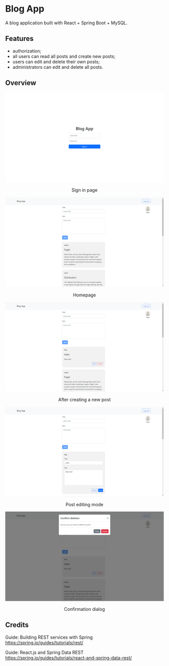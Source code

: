 # Blog App

A blog application built with React + Spring Boot + MySQL.

## Features

- authorization;
- all users can read all posts and create new posts;
- users can edit and delete their own posts;
- administrators can edit and delete all posts.

## Overview

<img src="/showcase/img/1. sign_in.png" alt="Sign in page">
<p align="center">Sign in page</p>

<img src="/showcase/img/2. homepage.png" alt="Homepage">
<p align="center">Homepage</p>

<img src="/showcase/img/3. new_post.png" alt="After creating a new post">
<p align="center">After creating a new post</p>

<img src="/showcase/img/4. editing_post.png" alt="Post editing mode">
<p align="center">Post editing mode</p>

<img src="/showcase/img/5. confirmation_dialog.png" alt="Confirmation dialog">
<p align="center">Confirmation dialog</p>

## Credits

Guide: Building REST services with Spring https://spring.io/guides/tutorials/rest/

Guide: React.js and Spring Data REST https://spring.io/guides/tutorials/react-and-spring-data-rest/

